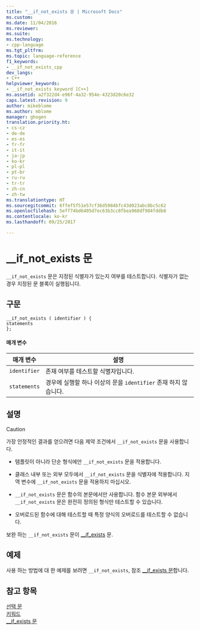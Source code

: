 ```yaml
---
title: "__if_not_exists 문 | Microsoft Docs"
ms.custom: 
ms.date: 11/04/2016
ms.reviewer: 
ms.suite: 
ms.technology:
- cpp-language
ms.tgt_pltfrm: 
ms.topic: language-reference
f1_keywords:
- __if_not_exists_cpp
dev_langs:
- C++
helpviewer_keywords:
- __if_not_exists keyword [C++]
ms.assetid: a2f322d4-e96f-4a32-954e-4323d20c6e32
caps.latest.revision: 9
author: mikeblome
ms.author: mblome
manager: ghogen
translation.priority.ht:
- cs-cz
- de-de
- es-es
- fr-fr
- it-it
- ja-jp
- ko-kr
- pl-pl
- pt-br
- ru-ru
- tr-tr
- zh-cn
- zh-tw
ms.translationtype: HT
ms.sourcegitcommit: 6ffef5f51e57cf36d5984bfc43d023abc8bc5c62
ms.openlocfilehash: 5eff74bd6405d7ec63b3cc8fbea968df984fddb8
ms.contentlocale: ko-kr
ms.lasthandoff: 09/25/2017

---
```

# <a name="ifnotexists-statement"></a>__if_not_exists 문
`__if_not_exists` 문은 지정된 식별자가 있는지 여부를 테스트합니다. 식별자가 없는 경우 지정된 문 블록이 실행됩니다.  
  
## <a name="syntax"></a>구문  
  
```  
__if_not_exists ( identifier ) {   
statements  
};  
```  
  
#### <a name="parameters"></a>매개 변수  
  
|매개 변수|설명|  
|---------------|-----------------|  
|`identifier`|존재 여부를 테스트할 식별자입니다.|  
|`statements`|경우에 실행할 하나 이상의 문을 `identifier` 존재 하지 않습니다.|  
  
## <a name="remarks"></a>설명  
  
> [!CAUTION]
>  가장 안정적인 결과를 얻으려면 다음 제약 조건에서 `__if_not_exists` 문을 사용합니다.  
  
-   템플릿이 아니라 단순 형식에만 `__if_not_exists` 문을 적용합니다.  
  
-   클래스 내부 또는 외부 모두에서 `__if_not_exists` 문을 식별자에 적용합니다. 지역 변수에 `__if_not_exists` 문을 적용하지 마십시오.  
  
-   `__if_not_exists` 문은 함수의 본문에서만 사용합니다. 함수 본문 외부에서 `__if_not_exists` 문은 완전히 정의된 형식만 테스트할 수 있습니다.  
  
-   오버로드된 함수에 대해 테스트할 때 특정 양식의 오버로드를 테스트할 수 없습니다.  
  
 보완 하는 `__if_not_exists` 문이 [__if_exists](../cpp/if-exists-statement.md) 문.  
  
## <a name="example"></a>예제  
 사용 하는 방법에 대 한 예제를 보려면 `__if_not_exists`, 참조 [__if_exists 문](../cpp/if-exists-statement.md)합니다.  
  
## <a name="see-also"></a>참고 항목  
 [선택 문](../cpp/selection-statements-cpp.md)   
 [키워드](../cpp/keywords-cpp.md)   
 [__if_exists 문](../cpp/if-exists-statement.md)
